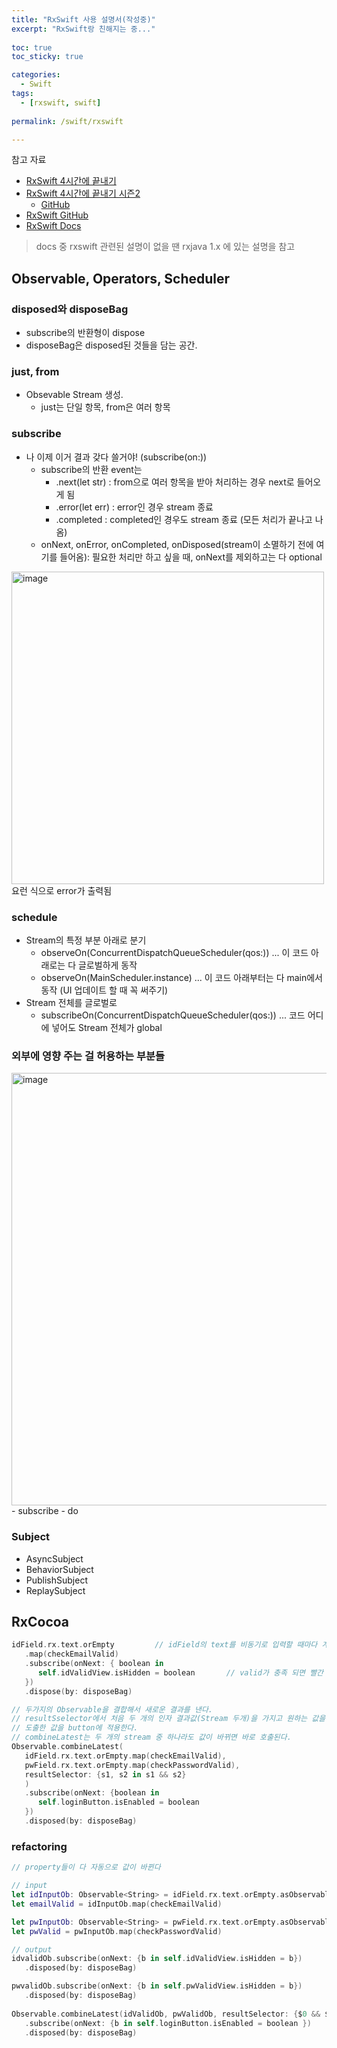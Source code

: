 ```yaml
---
title: "RxSwift 사용 설명서(작성중)"
excerpt: "RxSwift랑 친해지는 중..."
  
toc: true
toc_sticky: true

categories:
  - Swift
tags:
  - [rxswift, swift]
  
permalink: /swift/rxswift

---
```

참고 자료
- [RxSwift 4시간에 끝내기](https://www.youtube.com/watch?v=w5Qmie-GbiA&t=37s)
- [RxSwift 4시간에 끝내기 시즌2](https://www.youtube.com/watch?v=iHKBNYMWd5I&list=PL03rJBlpwTaBrhux_C8RmtWDI_kZSLvdQ)
   - [GitHub](https://github.com/iamchiwon/RxSwift_In_4_Hours)
- [RxSwift GitHub](https://github.com/ReactiveX/RxSwift)
- [RxSwift Docs](https://reactivex.io/documentation/observable.html)


> docs 중 rxswift 관련된 설명이 없을 땐 rxjava 1.x 에 있는 설명을 참고

## Observable, Operators, Scheduler

### disposed와 disposeBag
- subscribe의 반환형이 dispose
- disposeBag은 disposed된 것들을 담는 공간.

### just, from
- Obsevable Stream 생성.
   - just는 단일 항목, from은 여러 항목
   
### subscribe
- 나 이제 이거 결과 갖다 쓸거야! (subscribe(on:))
   - subscribe의 반환 event는 
     - .next(let str) : from으로 여러 항목을 받아 처리하는 경우 next로 들어오게 됨 
     - .error(let err) : error인 경우 stream 종료
     - .completed : completed인 경우도 stream 종료 (모든 처리가 끝나고 나옴)
   - onNext, onError, onCompleted, onDisposed(stream이 소멸하기 전에 여기를 들어옴): 필요한 처리만 하고 싶을 때, onNext를 제외하고는 다 optional

<img width="500" alt="image" src="https://user-images.githubusercontent.com/22000470/216012038-7b86a22b-0078-43d7-a665-0bfa809be153.png">
요런 식으로 error가 출력됨

### schedule
- Stream의 특정 부분 아래로 분기
   - observeOn(ConcurrentDispatchQueueScheduler(qos:)) ... 이 코드 아래로는 다 글로벌하게 동작
   - observeOn(MainScheduler.instance) ... 이 코드 아래부터는 다 main에서 동작 (UI 업데이트 할 때 꼭 써주기)
- Stream 전체를 글로벌로
   - subscribeOn(ConcurrentDispatchQueueScheduler(qos:)) ... 코드 어디에 넣어도 Stream 전체가 global

### 외부에 영향 주는 걸 허용하는 부분들
<img width="692" alt="image" src="https://user-images.githubusercontent.com/22000470/216016936-f1a7c2d7-fdf1-4dc1-8d52-ba8cf58df9c5.png">
- subscribe 
- do

### Subject
- AsyncSubject
- BehaviorSubject
- PublishSubject
- ReplaySubject

## RxCocoa

```swift
idField.rx.text.orEmpty         // idField의 text를 비동기로 입력할 때마다 계속 체크. orEmpty로 빈 값인지 확인
   .map(checkEmailValid)
   .subscribe(onNext: { boolean in
      self.idValidView.isHidden = boolean       // valid가 충족 되면 빨간 점 제거
   })
   .dispose(by: disposeBag)
```

```swift
// 두가지의 Observable을 결합해서 새로운 결과를 낸다.
// resultSselector에서 처음 두 개의 인자 결과값(Stream 두개)을 가지고 원하는 값을 도출해낸다.
// 도출한 값을 button에 적용한다.
// combineLatest는 두 개의 stream 중 하나라도 값이 바뀌면 바로 호출된다.
Observable.combineLatest(
   idField.rx.text.orEmpty.map(checkEmailValid),
   pwField.rx.text.orEmpty.map(checkPasswordValid),
   resultSelector: {s1, s2 in s1 && s2}
   )
   .subscribe(onNext: {boolean in
      self.loginButton.isEnabled = boolean
   })
   .disposed(by: disposeBag)
```

### refactoring
```swift
// property들이 다 자동으로 값이 바뀐다

// input
let idInputOb: Observable<String> = idField.rx.text.orEmpty.asObservable()
let emailValid = idInputOb.map(checkEmailValid)

let pwInputOb: Observable<String> = pwField.rx.text.orEmpty.asObservable()
let pwValid = pwInputOb.map(checkPasswordValid)

// output
idvalidOb.subscribe(onNext: {b in self.idValidView.isHidden = b})
   .disposed(by: disposeBag)

pwvalidOb.subscribe(onNext: {b in self.pwValidView.isHidden = b})
   .disposed(by: disposeBag)
   
Observable.combineLatest(idValidOb, pwValidOb, resultSelector: {$0 && $1})
   .subscribe(onNext: {b in self.loginButton.isEnabled = boolean })
   .disposed(by: disposeBag)
```
